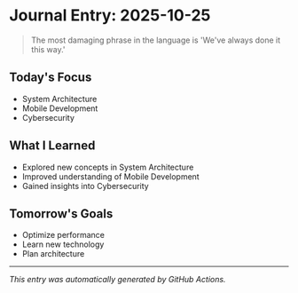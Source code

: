 # Journal Entry: 2025-10-25

> The most damaging phrase in the language is 'We've always done it this way.'

## Today's Focus
- System Architecture
- Mobile Development
- Cybersecurity

## What I Learned
- Explored new concepts in System Architecture
- Improved understanding of Mobile Development
- Gained insights into Cybersecurity

## Tomorrow's Goals
- Optimize performance
- Learn new technology
- Plan architecture

---
*This entry was automatically generated by GitHub Actions.*